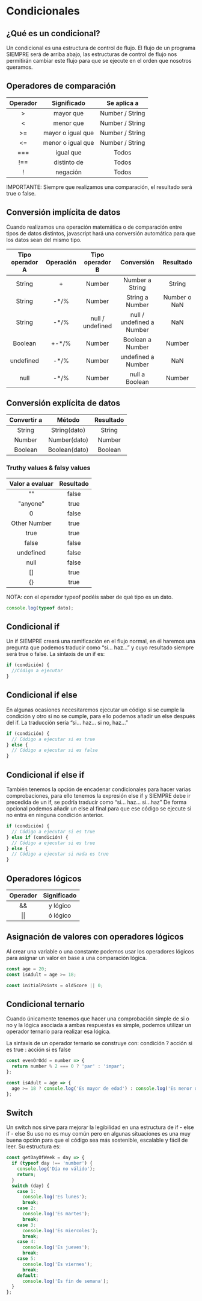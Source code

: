 # Condicionales

## ¿Qué es un condicional?

Un condicional es una estructura de control de flujo. El flujo de un programa SIEMPRE será de arriba abajo, las estructuras de control de flujo nos permitirán cambiar este flujo para que se ejecute en el orden que nosotros queramos.

## Operadores de comparación

| Operador |    Significado    |   Se aplica a   |
| :------: | :---------------: | :-------------: |
|    >     |     mayor que     | Number / String |
|    <     |     menor que     | Number / String |
|    >=    | mayor o igual que | Number / String |
|    <=    | menor o igual que | Number / String |
|   ===    |     igual que     |      Todos      |
|   !==    |    distinto de    |      Todos      |
|    !     |     negación      |      Todos      |

IMPORTANTE: Siempre que realizamos una comparación, el resultado será true o false.

## Conversión implícita de datos

Cuando realizamos una operación matemática o de comparación entre tipos de datos distintos, javascript hará una conversión automática para que los datos sean del mismo tipo.

| Tipo operador A | Operación | Tipo operador B  |        Conversión         |  Resultado   |
| :-------------: | :-------: | :--------------: | :-----------------------: | :----------: |
|     String      |     +     |      Number      |      Number a String      |    String    |
|     String      |   -\*/%   |      Number      |      String a Number      | Number o NaN |
|     String      |   -\*/%   | null / undefined | null / undefined a Number |     NaN      |
|     Boolean     |  +-\*/%   |      Number      |     Boolean a Number      |    Number    |
|    undefined    |   -\*/%   |      Number      |    undefined a Number     |     NaN      |
|      null       |   -\*/%   |      Number      |      null a Boolean       |    Number    |

## Conversión explícita de datos

| Convertir a |    Método     | Resultado |
| :---------: | :-----------: | :-------: |
|   String    | String(dato)  |  String   |
|   Number    | Number(dato)  |  Number   |
|   Boolean   | Boolean(dato) |  Boolean  |

### Truthy values & falsy values

| Valor a evaluar | Resultado |
| :-------------: | :-------: |
|       ""        |   false   |
|    "anyone"     |   true    |
|        0        |   false   |
|  Other Number   |   true    |
|      true       |   true    |
|      false      |   false   |
|    undefined    |   false   |
|      null       |   false   |
|       []        |   true    |
|       {}        |   true    |

NOTA: con el operador typeof podéis saber de qué tipo es un dato.

```javascript
console.log(typeof dato);
```

## Condicional if

Un if SIEMPRE creará una ramificación en el flujo normal, en él haremos una pregunta que podemos traducir como “si... haz...” y cuyo resultado siempre será true o false.
La sintaxis de un if es:

```javascript
if (condición) {
  //Código a ejecutar
}
```

## Condicional if else

En algunas ocasiones necesitaremos ejecutar un código si se cumple la condición y otro si no se
cumple, para ello podemos añadir un else después del if. La traducción sería “si... haz... si no,
haz...”

```javascript
if (condición) {
  // Código a ejecutar si es true
} else {
  // Código a ejecutar si es false
}
```

## Condicional if else if

También tenemos la opción de encadenar condicionales para hacer varias comprobaciones, para
ello tenemos la expresión else if y SIEMPRE debe ir precedida de un if, se podría traducir como “si...
haz... si...haz” De forma opcional podemos añadir un else al final para que ese código se ejecute
si no entra en ninguna condición anterior.

```javascript
if (condición) {
  // Código a ejecutar si es true
} else if (condición) {
  // Código a ejecutar si es true
} else {
  // Código a ejecutar si nada es true
}
```

## Operadores lógicos

| Operador | Significado |
| :------: | :---------: |
|    &&    |  y lógico   |
|   \|\|   |  ó lógico   |

## Asignación de valores con operadores lógicos

Al crear una variable o una constante podemos usar los operadores lógicos para asignar un valor en base a una comparación lógica.

```javascript
const age = 20;
const isAdult = age >= 18;

const initialPoints = oldScore || 0;
```

## Condicional ternario

Cuando únicamente tenemos que hacer una comprobación simple de si o no y la lógica asociada a ambas respuestas es simple, podemos utilizar un operador ternario para realizar esa lógica.

La sintaxis de un operador ternario se construye con:
condición ? acción si es true : acción si es false

```javascript
const evenOrOdd = number => {
  return number % 2 === 0 ? 'par' : 'impar';
};

const isAdult = age => {
  age >= 18 ? console.log('Es mayor de edad') : console.log('Es menor de edad');
};
```

## Switch

Un switch nos sirve para mejorar la legibilidad en una estructura de if - else if - else
Su uso no es muy común pero en algunas situaciones es una muy buena opción para que el código sea más sostenible, escalable y fácil de leer.
Su estructura es:

```javascript
const getDayOfWeek = day => {
  if (typeof day !== 'number') {
    console.log('Día no válido');
    return;
  }
  switch (day) {
    case 1:
      console.log('Es lunes');
      break;
    case 2:
      console.log('Es martes');
      break;
    case 3:
      console.log('Es miercoles');
      break;
    case 4:
      console.log('Es jueves');
      break;
    case 5:
      console.log('Es viernes');
      break;
    default:
      console.log('Es fin de semana');
  }
};
```
